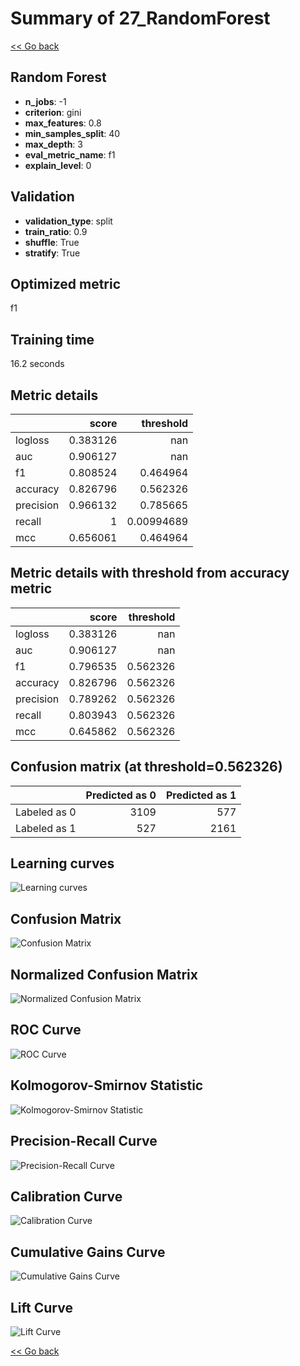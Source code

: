 # Summary of 27_RandomForest

[<< Go back](../README.md)


## Random Forest
- **n_jobs**: -1
- **criterion**: gini
- **max_features**: 0.8
- **min_samples_split**: 40
- **max_depth**: 3
- **eval_metric_name**: f1
- **explain_level**: 0

## Validation
 - **validation_type**: split
 - **train_ratio**: 0.9
 - **shuffle**: True
 - **stratify**: True

## Optimized metric
f1

## Training time

16.2 seconds

## Metric details
|           |    score |    threshold |
|:----------|---------:|-------------:|
| logloss   | 0.383126 | nan          |
| auc       | 0.906127 | nan          |
| f1        | 0.808524 |   0.464964   |
| accuracy  | 0.826796 |   0.562326   |
| precision | 0.966132 |   0.785665   |
| recall    | 1        |   0.00994689 |
| mcc       | 0.656061 |   0.464964   |


## Metric details with threshold from accuracy metric
|           |    score |   threshold |
|:----------|---------:|------------:|
| logloss   | 0.383126 |  nan        |
| auc       | 0.906127 |  nan        |
| f1        | 0.796535 |    0.562326 |
| accuracy  | 0.826796 |    0.562326 |
| precision | 0.789262 |    0.562326 |
| recall    | 0.803943 |    0.562326 |
| mcc       | 0.645862 |    0.562326 |


## Confusion matrix (at threshold=0.562326)
|              |   Predicted as 0 |   Predicted as 1 |
|:-------------|-----------------:|-----------------:|
| Labeled as 0 |             3109 |              577 |
| Labeled as 1 |              527 |             2161 |

## Learning curves
![Learning curves](learning_curves.png)
## Confusion Matrix

![Confusion Matrix](confusion_matrix.png)


## Normalized Confusion Matrix

![Normalized Confusion Matrix](confusion_matrix_normalized.png)


## ROC Curve

![ROC Curve](roc_curve.png)


## Kolmogorov-Smirnov Statistic

![Kolmogorov-Smirnov Statistic](ks_statistic.png)


## Precision-Recall Curve

![Precision-Recall Curve](precision_recall_curve.png)


## Calibration Curve

![Calibration Curve](calibration_curve_curve.png)


## Cumulative Gains Curve

![Cumulative Gains Curve](cumulative_gains_curve.png)


## Lift Curve

![Lift Curve](lift_curve.png)



[<< Go back](../README.md)
